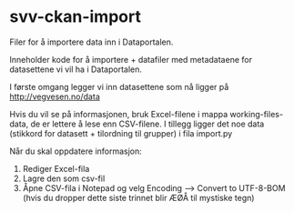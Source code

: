 # svv-ckan-import
Filer for å importere data inn i Dataportalen.

Inneholder kode for å importere + datafiler med metadataene for datasettene vi vil ha i Dataportalen.

I første omgang legger vi inn datasettene som nå ligger på http://vegvesen.no/data

Hvis du vil se på informasjonen, bruk Excel-filene i mappa working-files-data, de er lettere å lese enn CSV-filene.
I tillegg ligger det noe data (stikkord for datasett + tilordning til grupper) i fila import.py

Når du skal oppdatere informasjon:
1. Rediger Excel-fila
2. Lagre den som csv-fil
3. Åpne CSV-fila i Notepad og velg Encoding --> Convert to UTF-8-BOM (hvis du dropper dette siste trinnet blir ÆØÅ til mystiske tegn)
